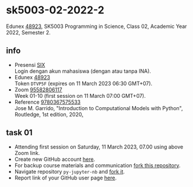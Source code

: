 # sk5003-02-2022-2
Edunex [48923](https://edunex.itb.ac.id/courses/48923/preview), SK5003 Programming in Science, Class 02, Academic Year 2022, Semester 2.


## info
+ Presensi [SIX](https://akademik.itb.ac.id/login)<br>
  Login dengan akun mahasiswa (dengan atau tanpa INA).
+ Edunex [48923](https://edunex.itb.ac.id/courses/48923/preview)<br>
  Token `DTVP5F` (expires on 11 March 2023 06:30 GMT+07).
+ Zoom [95582806117](https://itb-ac-id.zoom.us/j/95582806117?pwd=dFprT1FiNUwrZHBONmcyR3hHL29xZz09)<br>
  Week 01-10 (first session on 11 March 07:00 GMT+07).
+ Reference [9780367575533](https://isbnsearch.org/isbn/9780367575533)<br>
  Jose M. Garrido, "Introduction to Computational Models with Python", Routledge, 1st edition, 2020[.](https://drive.google.com/file/d/1g5yy4Gumjgx32S5fyh_apyW87rGWAR-c/view?usp=share_link)


## task 01
+ Attending first session on Saturday, 11 March 2023, 07.00 using above Zoom link.
+ Create new GitHub account [here](https://github.com/signup).
+ For backup course materials and communication [fork this repository](https://github.com/dudung/sk5003-02-2022-2/fork).
+ Navigate repository `py-jupyter-nb` and [fork it](https://github.com/dudung/py-jupyter-nb/fork).
+ Report link of your GitHub user page [here](https://github.com/dudung/sk5003-02-2022-2/issues/1).

